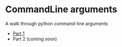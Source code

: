# CommandLine arguments

A walk through python command-line arguments

 - [Part 1](https://marvin.hashnode.dev/python-command-line-arguments-part-1-ck2gd5o7400fewks155jr7isq)
 - Part 2 (coming soon)
